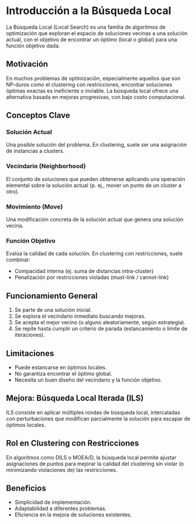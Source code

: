 # Introducción a la Búsqueda Local

La Búsqueda Local (Local Search) es una familia de algoritmos de optimización que exploran el espacio de soluciones vecinas a una solución actual, con el objetivo de encontrar un óptimo (local o global) para una función objetivo dada.

## Motivación

En muchos problemas de optimización, especialmente aquellos que son NP-duros como el clustering con restricciones, encontrar soluciones óptimas exactas es ineficiente o inviable. La búsqueda local ofrece una alternativa basada en mejoras progresivas, con bajo costo computacional.

## Conceptos Clave

### Solución Actual
Una posible solución del problema. En clustering, suele ser una asignación de instancias a clusters.

### Vecindario (Neighborhood)
El conjunto de soluciones que pueden obtenerse aplicando una operación elemental sobre la solución actual (p. ej., mover un punto de un cluster a otro).

### Movimiento (Move)
Una modificación concreta de la solución actual que genera una solución vecina.

### Función Objetivo
Evalúa la calidad de cada solución. En clustering con restricciones, suele combinar:
- Compacidad interna (ej. suma de distancias intra-cluster)
- Penalización por restricciones violadas (must-link / cannot-link)

## Funcionamiento General

1. Se parte de una solución inicial.
2. Se explora el vecindario inmediato buscando mejoras.
3. Se acepta el mejor vecino (o alguno aleatoriamente, según estrategia).
4. Se repite hasta cumplir un criterio de parada (estancamiento o límite de iteraciones).

## Limitaciones

- Puede estancarse en óptimos locales.
- No garantiza encontrar el óptimo global.
- Necesita un buen diseño del vecindario y la función objetivo.

## Mejora: Búsqueda Local Iterada (ILS)

ILS consiste en aplicar múltiples rondas de búsqueda local, intercaladas con perturbaciones que modifican parcialmente la solución para escapar de óptimos locales.

## Rol en Clustering con Restricciones

En algoritmos como DILS o MOEA/D, la búsqueda local permite ajustar asignaciones de puntos para mejorar la calidad del clustering sin violar (o minimizando violaciones de) las restricciones.

## Beneficios

- Simplicidad de implementación.
- Adaptabilidad a diferentes problemas.
- Eficiencia en la mejora de soluciones existentes.

